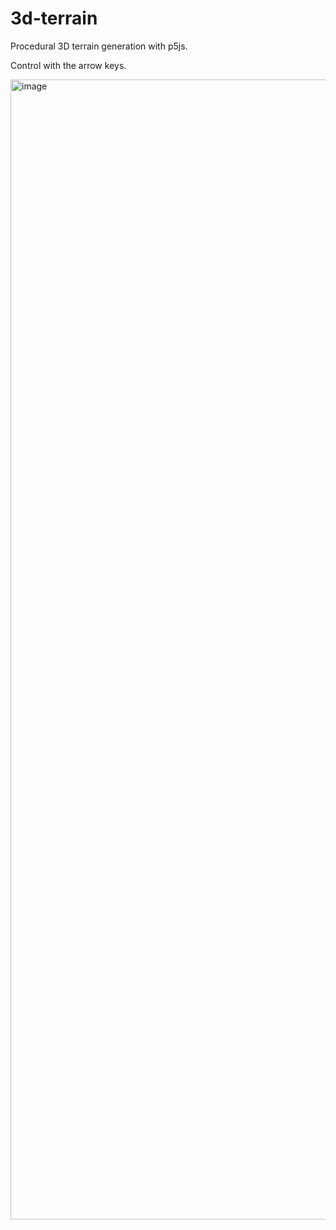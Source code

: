 # 3d-terrain
Procedural 3D terrain generation with p5js.

Control with the arrow keys.

<img width="1824" alt="image" src="https://github.com/user-attachments/assets/f8631c36-8388-41dc-aadd-ed99c7922d8b" />

